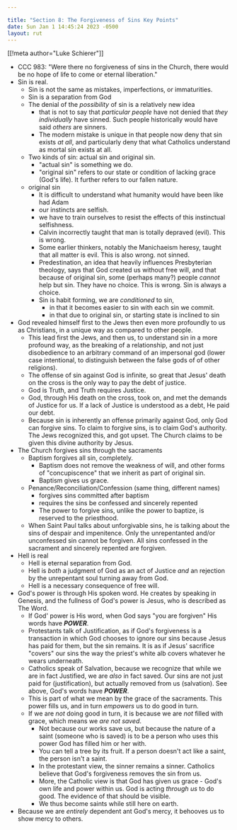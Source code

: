 ```yaml
---

title: "Section 8: The Forgiveness of Sins Key Points"
date: Sun Jan 1 14:45:24 2023 -0500
layout: rut
---
```


[[!meta author="Luke Schierer"]]

* CCC 983: "Were there no forgiveness of sins in the Church, there would be no
  hope of life to come or eternal liberation." 
* Sin is real.
  * Sin is not the same as mistakes, imperfections, or immaturities. 
  * Sin is a separation from God
  * The denial of the *possibility* of sin is a relatively new idea
    * that is not to say that *particular people* have not denied that *they
      individually* have sinned.  Such people historically would have said
      *others* are sinners. 
    * The modern mistake is unique in that people now deny that sin exists *at
      all*, and particularly deny that what Catholics understand as mortal sin
      exists at all. 
  * Two kinds of sin: actual sin and original sin. 
    * "actual sin" is something we do.
    * "original sin" refers to our state or condition of lacking grace (God's
      life). It further refers to our fallen nature.
  * original sin
    * It is difficult to understand what humanity would have been like had Adam
    * our instincts are selfish. 
    * we have to train ourselves to resist the effects of this instinctual
      selfishness. 
    * Calvin incorrectly taught that man is totally depraved (evil).  This is
      wrong.
    * Some earlier thinkers, notably the Manichaeism heresy, taught that all
      matter is evil. This is also wrong. 
      not sinned. 
    * Predestination, an idea that heavily influences Presbyterian theology,
      says that God created us without free will, and that because of original
      sin, some (perhaps many?) people *cannot* help but sin.  They have no
      choice. This is wrong. Sin is always a choice. 
    * Sin is habit forming, we are *conditioned* to sin, 
      * in that it becomes easier to sin with each sin we commit. 
      * in that due to original sin, or starting state is inclined to sin 
* God revealed himself first to the Jews then even more profoundly to us as
  Christians, in a unique way as compared to other people.
  * This lead first the Jews, and then us, to understand sin in a more
    profound way, as the breaking of a relationship, and not just disobedience
    to an arbitrary command of an impersonal god (lower case intentional, to
    distinguish between the false gods of of other religions). 
  * The offense of sin against God is infinite, so great that Jesus' death on
    the cross is the only way to pay the debt of justice. 
  * God is Truth, and Truth requires Justice. 
  * God, through His death on the cross, took on, and met the demands of
    Justice for us.  If a lack of Justice is understood as a debt, He paid our
    debt. 
  * Because sin is inherently an offense primarily against God, only God can
    forgive sins.  To claim to forgive sins, is to claim God's authority.  The
    Jews recognized this, and got upset.  The Church claims to be given this
    divine authority by Jesus. 
* The Church forgives sins through the sacraments
  * Baptism forgives all sin, completely. 
    * Baptism does not remove the weakness of will, and other forms of
      "concupiscence" that we inherit as part of original sin. 
    * Baptism gives us grace.
  * Penance/Reconciliation/Confession (same thing, different names)
    * forgives sins committed after baptism
    * requires the sins be confessed and sincerely repented
    * The power to forgive sins, unlike the power to baptize, is reserved to the
      priesthood. 
  * When Saint Paul talks about unforgivable sins, he is talking about the sins
    of despair and impenitence.  Only the unrepentanted and/or unconfessed sin
    cannot be forgiven.  All sins confessed in the sacrament and sincerely
    repented are forgiven. 
* Hell is real
  * Hell is eternal separation from God. 
  * Hell is *both* a judgment of God as an act of Justice *and* an rejection
    by the unrepentant soul turning away from God.
  * Hell is a necessary consequence of free will. 
* God's power is through His spoken word.  He creates by speaking in Genesis,
  and the fullness of God's power is Jesus, who is described as The Word.
  * If God' power is His word, when God says "you are forgiven" His words have
    _**POWER**_.
  * Protestants talk of Justification, as if God's forgiveness is a transaction
    in which God chooses to ignore our sins because Jesus has paid for them, but
    the sin remains.  It is as if Jesus' sacrifice "covers" our sins the way the
    priest's white alb covers whatever he wears underneath.  
  * Catholics speak of Salvation, because we recognize that while we are in fact
    Justified, we are *also* in fact saved.  Our sins are not just paid for
    (justification), but actually removed from us (salvation).  See above, God's
    words have _**POWER**_.
  * This is part of what we mean by the grace of the sacraments.  This power
    fills us, and in turn *empowers* us to do good in turn. 
  * If we are *not* doing good in turn, it is because we are *not* filled with
    grace, which means we *are not saved*.  
    * Not because our works save us, but  because the nature of a saint (someone
      who is saved) is to be a person who uses this power God has filled him or
      her with.
    * You can tell a tree by its fruit.  If a person doesn't act like a saint,
      the person isn't a saint.  
    * In the protestant view, the sinner remains a sinner.  Catholics believe
      that God's forgiveness removes the sin from us.
    * More, the Catholic view is that God has given us grace - God's own life
      and power within us.  God is acting *through us* to do good.  The evidence
      of that should be visible.
    * We thus become saints while still here on earth.  
* Because we are *entirely* dependent ant God's mercy, it behooves us to show
  mercy to others. 
